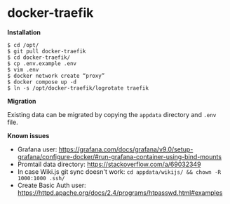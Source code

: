 # docker-traefik

**Installation**

```shell
$ cd /opt/
$ git pull docker-traefik
$ cd docker-traefik/
$ cp .env.example .env
$ vim .env 
$ docker network create “proxy”
$ docker compose up -d
$ ln -s /opt/docker-traefik/logrotate traefik
```

**Migration**

Existing data can be migrated by copying the `appdata` directory and `.env` file.

**Known issues**

- Grafana user: https://grafana.com/docs/grafana/v9.0/setup-grafana/configure-docker/#run-grafana-container-using-bind-mounts
- Promtail data directory: https://stackoverflow.com/a/69032349
- In case Wiki.js git sync doesn't work: `cd appdata/wikijs/ && chown -R 1000:1000 .ssh/`
- Create Basic Auth user: https://httpd.apache.org/docs/2.4/programs/htpasswd.html#examples
